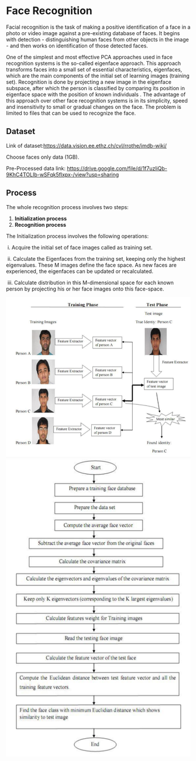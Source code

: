 # Face Recognition

Facial recognition is the task of making a positive identification of a face in a photo or video image against a pre-existing database of faces. It begins with detection - distinguishing human faces from other objects in the image - and then works on identification of those detected faces.

One of the simplest and most effective PCA approaches used in face recognition systems is the so-called eigenface approach. This approach transforms faces into a small set of essential characteristics, eigenfaces, which are the main components of the initial set of learning images (training set). Recognition is done by projecting a new image in the eigenface subspace, after which the person is classified by comparing its position in eigenface space with the position of known individuals . The advantage of this approach over other face recognition systems is in its simplicity, speed and insensitivity to small or gradual changes on the face. The problem is limited to files that can be used to recognize the face.

## Dataset

Link of dataset:https://data.vision.ee.ethz.ch/cvl/rrothe/imdb-wiki/

Choose faces only data (1GB).

Pre-Processed data link: https://drive.google.com/file/d/1f7uzliQb-9KhC4TOLIb-wSFqk5flxpx-/view?usp=sharing

## Process

The whole recognition process involves two steps:

1. **Initialization process**
2. **Recognition process**

The Initialization process involves the following operations: 

​	i. Acquire the initial set of face images called as training set. 

​	ii. Calculate the Eigenfaces from the training set, keeping only the highest eigenvalues. These 	M images define the face space. As new faces are experienced, the eigenfaces can be     		           updated or recalculated. 

​	iii. Calculate distribution in this M-dimensional space for each known person by projecting  		his or her face images onto this face-space.

<img src="Images\photo1.png" alt="photo1" style="zoom:80%;" /><img src="Images\photo2.png" alt="photo2" style="zoom:100%;" />